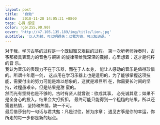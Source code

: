 ```yaml
---
layout: post
title:  "自勉"
date:   2018-11-28 14:05:21 +0800
tags: 心得 感悟
color: rgb(255,90,90)
cover: 'http://47.105.135.189/img/title/lion.jpg'
subtitle: '以人为镜，可以明得失；以我为镜，可以知进退。'
---
```



  对于我，学习古筝的过程是一个既甜蜜又艰巨的过程。
第一次听老师弹奏时，古筝那极具表现力的音色与婉转
的旋律带给我深深的震撼，心里想着：这才是纯粹的音
乐。  
  我认为音乐的表现力不在于乐器，而在于人本身，
能让人感动的音乐是值得珍惜的。所谓十年磨一剑，
这点用在学习乐器上也是适用的，为了能够掌握这项技
能，需要付出的努力可能是难以想象的，这就是艰巨所
在，你需要长时间的坚持，过程虽艰辛，但是结果是甜
蜜的。  
  然而光有坚持也是不够的，古时有贤人就曾说：欲成其事，
必先诚其意；如果不是全身心的投入，结果会大打折扣，
最终可能只能得到一个粗糙的结果。所以还需要热情，
坚持和热情，缺一不可。  
  最后借莎翁的一句话与君共勉：凡是过往，皆为序章；
遇见古筝是你的幸运，你所走的每一步都是新的起点。


